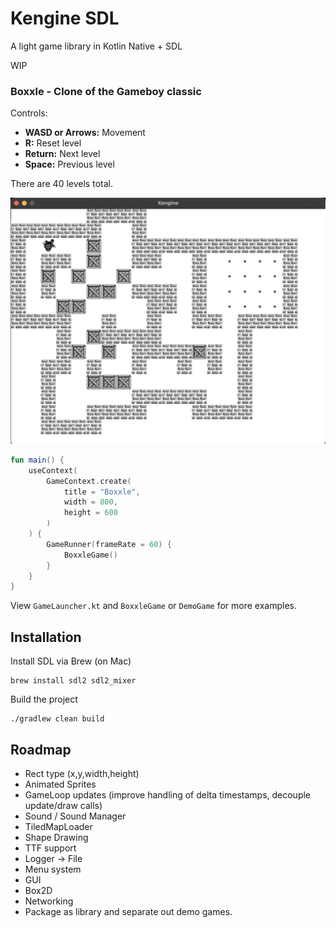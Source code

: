 # Kengine SDL

A light game library in Kotlin Native + SDL

WIP

### Boxxle - Clone of the Gameboy classic

Controls:
- **WASD or Arrows:** Movement
- **R:** Reset level
- **Return:** Next level
- **Space:** Previous level

There are 40 levels total. 

<img src="https://raw.githubusercontent.com/kennycason/kengine/refs/heads/main/images/boxxle01.png" />

```kotlin
fun main() {
    useContext(
        GameContext.create(
            title = "Boxxle",
            width = 800,
            height = 600
        )
    ) {
        GameRunner(frameRate = 60) {
            BoxxleGame()
        }
    }
}
```

View `GameLauncher.kt` and `BoxxleGame` or `DemoGame` for more examples.


## Installation 

Install SDL via Brew (on Mac)
```shell
brew install sdl2 sdl2_mixer
```

Build the project
```shell
./gradlew clean build
```

## Roadmap

- Rect type (x,y,width,height)
- Animated Sprites
- GameLoop updates (improve handling of delta timestamps, decouple update/draw calls)
- Sound / Sound Manager
- TiledMapLoader
- Shape Drawing
- TTF support
- Logger -> File
- Menu system
- GUI
- Box2D
- Networking
- Package as library and separate out demo games.
